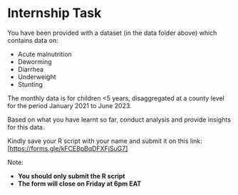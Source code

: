 # Internship Task

You have been provided with a dataset (in the data folder above) which contains data on:
- Acute malnutrition
- Deworming
- Diarrhea
- Underweight
- Stunting

The monthly data is for children <5 years, disaggregated at a county level for the period January 2021 to June 2023.

Based on what you have learnt so far, conduct analysis and provide insights for this data.

Kindly save your R script with your name and submit it on this link: [https://forms.gle/kFCE8pBqDFXFjSuG7]

Note:
- **You should only submit the R script**
- **The form will close on Friday at 6pm EAT**
